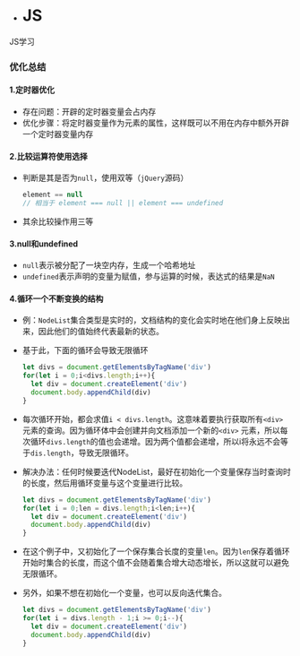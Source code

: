 - # JS

JS学习



### 优化总结

#### 1.定时器优化

- 存在问题：开辟的定时器变量会占内存
- 优化步骤：将定时器变量作为元素的属性，这样既可以不用在内存中额外开辟一个定时器变量内存

#### 2.比较运算符使用选择

- 判断是其是否为`null`，使用双等（`jQuery`源码）

  ```js
  element == null
  // 相当于 element === null || element === undefined
  ```

- 其余比较操作用三等

#### 3.null和undefined

- `null`表示被分配了一块空内存，生成一个哈希地址
- `undefined`表示声明的变量为赋值，参与运算的时候，表达式的结果是`NaN`

#### 4.循环一个不断变换的结构

- 例：`NodeList`集合类型是实时的，文档结构的变化会实时地在他们身上反映出来，因此他们的值始终代表最新的状态。

- 基于此，下面的循环会导致无限循环

  ```js
  let divs = document.getElementsByTagName('div')
  for(let i = 0;i<divs.length;i++){
    let div = document.createElement('div')
    document.body.appendChild(div)
  }
  ```


- 每次循环开始，都会求值`i < divs.length`。这意味着要执行获取所有`<div>` 元素的查询。因为循环体中会创建并向文档添加一个新的`<div>` 元素，所以每次循环`divs.length`的值也会递增。因为两个值都会递增，所以i将永远不会等于`dis.length`，导致无限循环。

- 解决办法：任何时候要迭代NodeList，最好在初始化一个变量保存当时查询时的长度，然后用循环变量与这个变量进行比较。

  ```js
  let divs = document.getElementsByTagName('div')
  for(let i = 0;len = divs.length;i<len;i++){
    let div = document.createElement('div')
    document.body.appendChild(div)
  }
  ```


- 在这个例子中，又初始化了一个保存集合长度的变量`len`。因为`len`保存着循环开始时集合的长度，而这个值不会随着集合增大动态增长，所以这就可以避免无限循环。


- 另外，如果不想在初始化一个变量，也可以反向迭代集合。

  ```js
  let divs = document.getElementsByTagName('div')
  for(let i = divs.length - 1;i >= 0;i--){
    let div = document.createElement('div')
    document.body.appendChild(div)
  }
  ```

